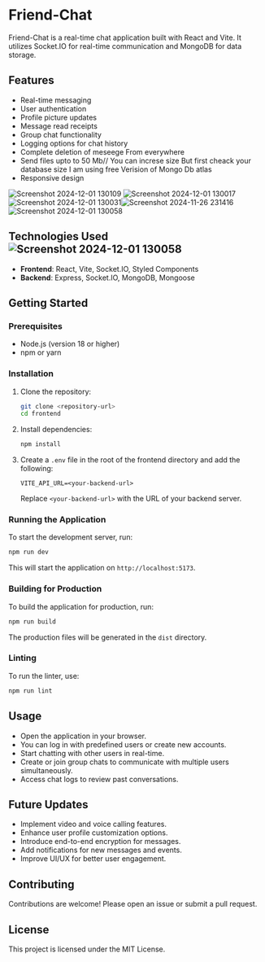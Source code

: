 # Friend-Chat

Friend-Chat is a real-time chat application built with React and Vite. It utilizes Socket.IO for real-time communication and MongoDB for data storage.

## Features

- Real-time messaging
- User authentication
- Profile picture updates
- Message read receipts
- Group chat functionality
- Logging options for chat history
- Complete deletion of meseege From everywhere
- Send files upto to 50 Mb// You can increse size But first cheack your database size I am using free Verision of Mongo Db atlas
- Responsive design
  
![Screenshot 2024-12-01 130109](https://github.com/user-attachments/assets/6dc5b27d-ad63-4669-8420-ee14d09165b6)
![Screenshot 2024-12-01 130017](https://github.com/user-attachments/assets/e2cb33b2-a2b1-480c-ad80-2f9956ba851d)![Screenshot 2024-12-01 130031](https://github.com/user-attachments/assets/4774f0ec-5cd0-4e32-b859-9969b92bcc89)![Screenshot 2024-11-26 231416](https://github.com/user-attachments/assets/2faa452d-24db-4d8b-83ce-f863e84dfa34)
![Screenshot 2024-12-01 130058](https://github.com/user-attachments/assets/34445867-388b-4e37-9521-9f7dd43ad1f5)



## Technologies Used![Screenshot 2024-12-01 130058](https://github.com/user-attachments/assets/4e86efad-72e9-4992-8248-57f4ef243e5b)


- **Frontend**: React, Vite, Socket.IO, Styled Components
- **Backend**: Express, Socket.IO, MongoDB, Mongoose

## Getting Started

### Prerequisites

- Node.js (version 18 or higher)
- npm or yarn

### Installation

1. Clone the repository:

   ```bash
   git clone <repository-url>
   cd frontend
   ```

2. Install dependencies:

   ```bash
   npm install
   ```

3. Create a `.env` file in the root of the frontend directory and add the following:

   ```env
   VITE_API_URL=<your-backend-url>
   ```

   Replace `<your-backend-url>` with the URL of your backend server.

### Running the Application

To start the development server, run:

```bash
npm run dev
```

This will start the application on `http://localhost:5173`.

### Building for Production

To build the application for production, run:

```bash
npm run build
```

The production files will be generated in the `dist` directory.

### Linting

To run the linter, use:

```bash
npm run lint
```

## Usage

- Open the application in your browser.
- You can log in with predefined users or create new accounts.
- Start chatting with other users in real-time.
- Create or join group chats to communicate with multiple users simultaneously.
- Access chat logs to review past conversations.

## Future Updates

- Implement video and voice calling features.
- Enhance user profile customization options.
- Introduce end-to-end encryption for messages.
- Add notifications for new messages and events.
- Improve UI/UX for better user engagement.

## Contributing

Contributions are welcome! Please open an issue or submit a pull request.

## License

This project is licensed under the MIT License.
